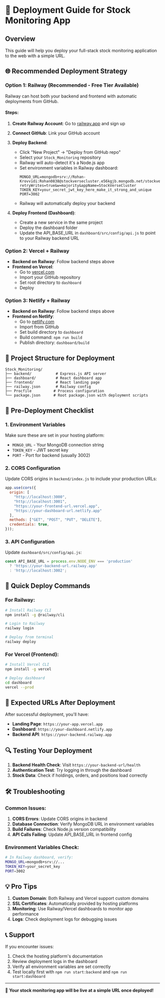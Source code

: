 # 🚀 Deployment Guide for Stock Monitoring App

## Overview
This guide will help you deploy your full-stack stock monitoring application to the web with a simple URL.

## 🌐 Recommended Deployment Strategy

### Option 1: Railway (Recommended - Free Tier Available)
Railway can host both your backend and frontend with automatic deployments from GitHub.

#### Steps:
1. **Create Railway Account**: Go to [railway.app](https://railway.app) and sign up
2. **Connect GitHub**: Link your GitHub account
3. **Deploy Backend**:
   - Click "New Project" → "Deploy from GitHub repo"
   - Select your `Stock_Monitoring` repository
   - Railway will auto-detect it's a Node.js app
   - Set environment variables in Railway dashboard:
     ```
     MONGO_URL=mongodb+srv://Rohan-Krovvidi:Rohan0838@stockversecluster.e56kgjb.mongodb.net/stockverse?retryWrites=true&w=majority&appName=StockVerseCluster
     TOKEN_KEY=your_secret_jwt_key_here_make_it_strong_and_unique
     PORT=3002
     ```
   - Railway will automatically deploy your backend

4. **Deploy Frontend (Dashboard)**:
   - Create a new service in the same project
   - Deploy the dashboard folder
   - Update the API_BASE_URL in `dashboard/src/config/api.js` to point to your Railway backend URL

### Option 2: Vercel + Railway
- **Backend on Railway**: Follow backend steps above
- **Frontend on Vercel**: 
  - Go to [vercel.com](https://vercel.com)
  - Import your GitHub repository
  - Set root directory to `dashboard`
  - Deploy

### Option 3: Netlify + Railway
- **Backend on Railway**: Follow backend steps above  
- **Frontend on Netlify**:
  - Go to [netlify.com](https://netlify.com)
  - Import from GitHub
  - Set build directory to `dashboard`
  - Build command: `npm run build`
  - Publish directory: `dashboard/build`

## 📁 Project Structure for Deployment
```
Stock_Monitoring/
├── backend/           # Express.js API server
├── dashboard/         # React dashboard app  
├── frontend/          # React landing page
├── railway.json       # Railway config
├── Procfile          # Process configuration
└── package.json      # Root package.json with deployment scripts
```

## 🔧 Pre-Deployment Checklist

### 1. Environment Variables
Make sure these are set in your hosting platform:
- `MONGO_URL` - Your MongoDB connection string
- `TOKEN_KEY` - JWT secret key
- `PORT` - Port for backend (usually 3002)

### 2. CORS Configuration
Update CORS origins in `backend/index.js` to include your production URLs:
```javascript
app.use(cors({
  origin: [
    "http://localhost:3000",
    "http://localhost:3001", 
    "https://your-frontend-url.vercel.app",
    "https://your-dashboard-url.netlify.app"
  ],
  methods: ["GET", "POST", "PUT", "DELETE"],
  credentials: true,
}));
```

### 3. API Configuration
Update `dashboard/src/config/api.js`:
```javascript
const API_BASE_URL = process.env.NODE_ENV === 'production' 
  ? 'https://your-backend-url.railway.app'
  : 'http://localhost:3002';
```

## 🚀 Quick Deploy Commands

### For Railway:
```bash
# Install Railway CLI
npm install -g @railway/cli

# Login to Railway
railway login

# Deploy from terminal
railway deploy
```

### For Vercel (Frontend):
```bash
# Install Vercel CLI
npm install -g vercel

# Deploy dashboard
cd dashboard
vercel --prod
```

## 🌟 Expected URLs After Deployment

After successful deployment, you'll have:
- **Landing Page**: `https://your-app.vercel.app`
- **Dashboard**: `https://your-dashboard.netlify.app` 
- **Backend API**: `https://your-backend.railway.app`

## 🔍 Testing Your Deployment

1. **Backend Health Check**: Visit `https://your-backend-url/health`
2. **Authentication Test**: Try logging in through the dashboard
3. **Stock Data**: Check if holdings, orders, and positions load correctly

## 🛠️ Troubleshooting

### Common Issues:
1. **CORS Errors**: Update CORS origins in backend
2. **Database Connection**: Verify MongoDB URL in environment variables
3. **Build Failures**: Check Node.js version compatibility
4. **API Calls Failing**: Update API_BASE_URL in frontend config

### Environment Variables Check:
```bash
# In Railway dashboard, verify:
MONGO_URL=mongodb+srv://...
TOKEN_KEY=your_secret_key
PORT=3002
```

## 💡 Pro Tips

1. **Custom Domain**: Both Railway and Vercel support custom domains
2. **SSL Certificates**: Automatically provided by hosting platforms
3. **Monitoring**: Use Railway/Vercel dashboards to monitor app performance
4. **Logs**: Check deployment logs for debugging issues

## 📞 Support

If you encounter issues:
1. Check the hosting platform's documentation
2. Review deployment logs in the dashboard
3. Verify all environment variables are set correctly
4. Test locally first with `npm run start:backend` and `npm run start:dashboard`

---

🎉 **Your stock monitoring app will be live at a simple URL once deployed!**
